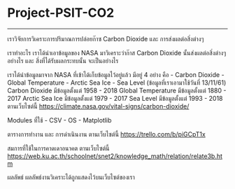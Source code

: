# Project-PSIT-CO2

---------------------------------

เราวิจัยการวิเคราะการปริมาณการปล่อยก๊าซ Carbon Dioxide และ การส่งผลต่อสิ่งต่างๆ

เราทำอะไร
เราได้นำเอาข้อมูลของ NASA มาวิเคราะว่าก๊าส Carbon Dioxide นั้นส่งผลต่อสิ่งต่างๆ อย่างไร และ สิ่งที่ได้รับผลกระทบนั้น จะเป็นอย่างไร

เราได้นำข้อมูลมาจาก NASA ที่เข้าได้เก็บข้อมูลไว้อยู่แล้ว มีอยู่ 4 อย่าง คือ
	- Carbon Dioxide
	- Global Temperature
	- Arctic Sea Ice
	- Sea Level
(ข้อมูลที่เราเอามาใช้วันที่ 13/11/61)
	Carbon Dioxide มีข้อมูลตั้งแต่ 1958 - 2018
	Global Temperature มีข้อมูลตั้งแต่ 1880 - 2017
	Arctic Sea Ice มีข้อมูลตั้งแต่ 1979 - 2017
	Sea Level มีข้อมูลตั้งแต่ 1993 - 2018
ตานเว็บไซต์นี้ https://climate.nasa.gov/vital-signs/carbon-dioxide/

Modules ที่ใช้
	- CSV
	- OS
	- Matplotlib

ตารางการทำงาน และ การดำเนินงาน
	ตานเว็บไซต์นี้ https://trello.com/b/piGCpT1x

สมการที่ใช้ในการคาดเดาอนาคต
	ตานเว็บไซต์นี้ https://web.ku.ac.th/schoolnet/snet2/knowledge_math/relation/relate3b.htm

ผลลัพธ์
	ผลลัพธ์งานวิเคราะได้ถูกแสดงไว้บนเว็บไซต์ของเรา 
